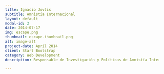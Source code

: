 ```yaml
---
title: Ignacio Jovtis
subtitle: Amnistía Internacional
layout: default
modal-id: 2
date: 2014-07-17
img: escape.png
thumbnail: escape-thumbnail.png
alt: image-alt
project-date: April 2014
client: Start Bootstrap
category: Web Development
description: Responsable de Investigación y Políticas de Amnistía Internacional en España. AI usa testimonios, cartografía digital datos y fotografía satelitales para denunciar y producir evidencias de abusos de los derechos humanos en la guerra en Siria, de la apropiación militar de tierras en pueblos rohingyas y sobre la crisis de refugiados en el Mediterráneo.

---
```


